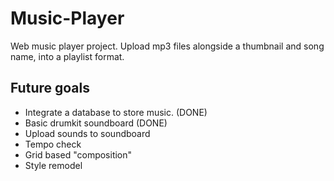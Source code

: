 # Music-Player

Web music player project. 
Upload mp3 files alongside a thumbnail and song name, into a playlist format.

## Future goals

 - Integrate a database to store music. (DONE)
 - Basic drumkit soundboard (DONE)
 - Upload sounds to soundboard
 - Tempo check
 - Grid based "composition"
 - Style remodel
